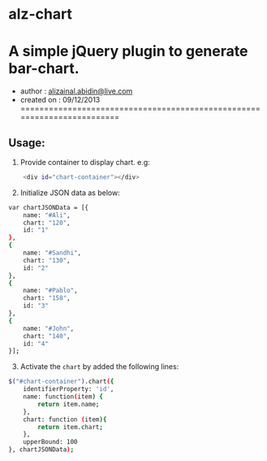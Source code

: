 # alz-chart
A simple jQuery plugin to generate bar-chart.
========================================================================
- author 	: alizainal.abidin@live.com
- created on : 09/12/2013 
========================================================================

## Usage:
1. Provide container to display chart. e.g: 
```sh
	<div id="chart-container"></div>
```

2. Initialize JSON data as below:
```sh
var chartJSONData = [{
	name: "#Ali",
	chart: "120",
	id: "1"			
}, 
{
	name: "#Sandhi",
	chart: "130",
	id: "2"
},
{
	name: "#Pablo",
	chart: "158",
	id: "3"
},
{
	name: "#John",
	chart: "140",
	id: "4"
}];	
```

3. Activate the `chart` by added the following lines:  
```sh
$("#chart-container").chart({
	identifierProperty: 'id',
	name: function(item) {
		return item.name;
	},      
	chart: function (item){
		return item.chart;
	},      
	upperBound: 100
}, chartJSONData); 

```
